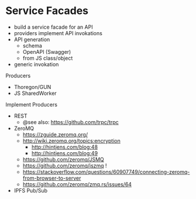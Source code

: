 Service Facades
===============

- build a service facade for an API
- providers implement API invokations
- API generation
    - schema
    - OpenAPI (Swagger)
    - from JS class/object
- generic invokation

Producers
- Thoregon/GUN
- JS SharedWorker

Implement Producers
- REST
    - @see also: https://github.com/trpc/trpc
- ZeroMQ
    - https://zguide.zeromq.org/
    - http://wiki.zeromq.org/topics:encryption
      - http://hintjens.com/blog:48
      - http://hintjens.com/blog:49
    - https://github.com/zeromq/JSMQ
    - https://github.com/zeromq/jszmq   !
    - https://stackoverflow.com/questions/60907749/connecting-zeromq-from-browser-to-server
    - https://github.com/zeromq/zmq.rs/issues/64
- IPFS Pub/Sub



